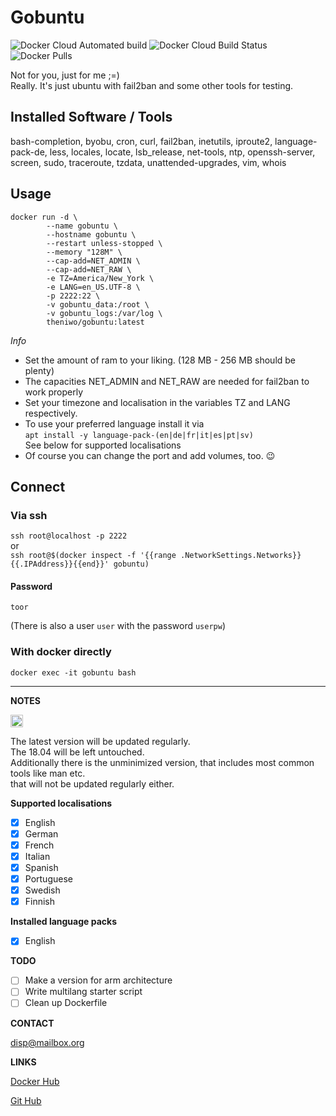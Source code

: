 # Gobuntu
![Docker Cloud Automated build](https://img.shields.io/docker/cloud/automated/theniwo/gobuntu) ![Docker Cloud Build Status](https://img.shields.io/docker/cloud/build/theniwo//gobuntu) ![Docker Pulls](https://img.shields.io/docker/pulls/theniwo/gobuntu)

Not for you, just for me ;=)\
Really. It's just ubuntu with fail2ban and some other tools for testing.

## Installed Software / Tools
bash-completion, byobu, cron, curl, fail2ban, inetutils, iproute2, language-pack-de, less, locales, locate, lsb_release, net-tools, ntp, openssh-server, screen, sudo, traceroute, tzdata, unattended-upgrades, vim, whois

## Usage
```
docker run -d \
        --name gobuntu \
        --hostname gobuntu \
        --restart unless-stopped \
        --memory "128M" \
        --cap-add=NET_ADMIN \
        --cap-add=NET_RAW \
        -e TZ=America/New_York \
        -e LANG=en_US.UTF-8 \
        -p 2222:22 \
        -v gobuntu_data:/root \
        -v gobuntu_logs:/var/log \
        theniwo/gobuntu:latest
```
*Info*
- Set the amount of ram to your liking. (128 MB - 256 MB should be plenty)
- The capacities NET_ADMIN and NET_RAW are needed for fail2ban to work properly
- Set your timezone and localisation in the variables TZ and LANG respectively.
- To use your preferred language install it via \
  `apt install -y language-pack-(en|de|fr|it|es|pt|sv)` \
  See below for supported localisations
- Of course you can change the port and add volumes, too. :wink:


## Connect

### Via ssh
`ssh root@localhost -p 2222`\
or \
`ssh root@$(docker inspect -f '{{range .NetworkSettings.Networks}}{{.IPAddress}}{{end}}' gobuntu)`


#### Password
`toor`

(There is also a user `user` with the password `userpw`)

### With docker directly

`docker exec -it gobuntu bash`

---
**NOTES**
<!---
	<pre>
	Scrolltext
	</pre>
-->

<img src="https://upload.wikimedia.org/wikipedia/commons/thumb/e/e4/Infobox_info_icon.svg/1200px-Infobox_info_icon.svg.png" alt="drawing" width="20"/>

The latest version will be updated regularly. \
The 18.04 will be left untouched. \
Additionally there is the unminimized version, that includes most common tools like man etc. \
that will not be updated regularly either.

**Supported localisations**
  - [x] English
  - [x] German
  - [x] French
  - [x] Italian
  - [x] Spanish
  - [x] Portuguese
  - [x] Swedish
  - [x] Finnish

**Installed language packs**
  - [x] English

**TODO**

  - [ ] Make a version for arm architecture
  - [ ] Write multilang starter script
  - [ ] Clean up Dockerfile

**CONTACT**

[disp@mailbox.org](mailto:disp@mailbox.org)

**LINKS**

[Docker Hub](https://hub.docker.com/repository/docker/theniwo/gobuntu)

[Git Hub](https://github.com/theniwo/gobuntu)
